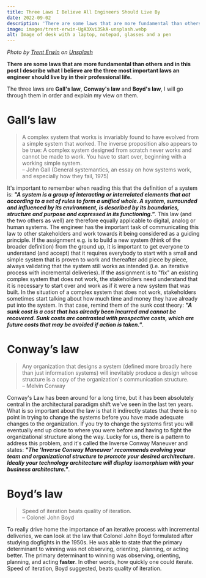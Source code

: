 ```yaml
---
title: Three Laws I Believe All Engineers Should Live By
date: 2022-09-02
description: 'There are some laws that are more fundamental than others and in this post I describe what I believe are the three most important laws an engineer should live by in their professional life.'
image: images/trent-erwin-UgA3Xvi3SkA-unsplash.webp
alt: Image of desk with a laptop, notepad, glasses and a pen
---
```

*Photo by [Trent Erwin](https://unsplash.com/@tjerwin) on [Unsplash](https://unsplash.com)*
  
**There are some laws that are more fundamental than others and in this post I describe what I believe are the three most important laws an engineer should live by in their professional life.**

The three laws are **Gall's law**, **Conway's law** and **Boyd's law**, I will go through them in order and explain my view on them.

# Gall’s law
>A complex system that works is invariably found to have evolved from a simple system that worked. The inverse proposition also appears to be true: A complex system designed from scratch never works and cannot be made to work. You have to start over, beginning with a working simple system.  
> – John Gall (General systemantics, an essay on how systems work, and especially how they fail, 1975)

It's important to remember when reading this that the definition of a system is: ***"A system is a group of interacting or interrelated elements that act according to a set of rules to form a unified whole. A system, surrounded and influenced by its environment, is described by its boundaries, structure and purpose and expressed in its functioning."***. This law (and the two others as well) are therefore equally applicable to digital, analog or human systems. The engineer has the important task of communicating this law to other stakeholders and work towards it being considered as a guiding principle. If the assignment e.g. is to build a new system (think of the broader definition) from the ground up, it is important to get everyone to understand (and accept) that it requires everybody to start with a small and simple system that is proven to work and thereafter add piece by piece, always validating that the system still works as intended (i.e. an iterative process with incremental deliveries). If the assignment is to "fix" an existing complex system that does not work, the stakeholders need understand that it is necessary to start over and work as if it were a new system that was built. In the situation of a complex system that does not work, stakeholders sometimes start talking about how much time and money they have already put into the system. In that case, remind them of the sunk cost theory: ***"A sunk cost is a cost that has already been incurred and cannot be recovered. Sunk costs are contrasted with prospective costs, which are future costs that may be avoided if action is taken."***.

# Conway’s law
> Any organization that designs a system (defined more broadly here than just information systems) will inevitably produce a design whose structure is a copy of the organization's communication structure.  
> – Melvin Conway

Conway's Law has been around for a long time, but it has been absolutely central in the architectural paradigm shift we've seen in the last ten years. What is so important about the law is that it indirectly states that there is no point in trying to change the systems before you have made adequate changes to the organization. If you try to change the systems first you will eventually end up close to where you were before and having to fight the organizational structure along the way. Lucky for us, there is a pattern to address this problem, and it's called the Inverse Conway Maneuver and states: ***"The 'Inverse Conway Maneuver' recommends evolving your team and organizational structure to promote your desired architecture. Ideally your technology architecture will display isomorphism with your business architecture."***.

# Boyd’s law
>Speed of iteration beats quality of iteration.    
> – Colonel John Boyd

To really drive home the importance of an iterative process with incremental deliveries, we can look at the law that Colonel John Boyd formulated after studying dogfights in the 1950s. He was able to state that the primary determinant to winning was not observing, orienting, planning, or acting better. The primary determinant to winning was observing, orienting, planning, and acting **faster**. In other words, how quickly one could iterate. Speed of iteration, Boyd suggested, beats quality of iteration.